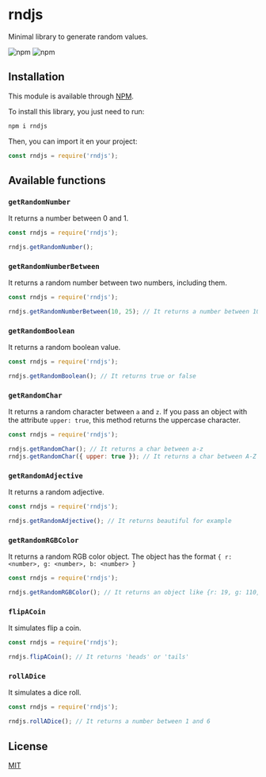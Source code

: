 # rndjs
Minimal library to generate random values.

![npm](https://img.shields.io/npm/l/rndjs?color=blue)
![npm](https://img.shields.io/npm/v/rndjs)

## Installation
This module is available through [NPM](https://www.npmjs.com/).

To install this library, you just need to run:
```bash
npm i rndjs
```

Then, you can import it en your project:
```js
const rndjs = require('rndjs');
```

## Available functions
### `getRandomNumber`
It returns a number between 0 and 1.
```js
const rndjs = require('rndjs');

rndjs.getRandomNumber();
```

### `getRandomNumberBetween`
It returns a random number between two numbers, including them.
```js
const rndjs = require('rndjs');

rndjs.getRandomNumberBetween(10, 25); // It returns a number between 10 and 25
```

### `getRandomBoolean`
It returns a random boolean value.
```js
const rndjs = require('rndjs');

rndjs.getRandomBoolean(); // It returns true or false
```

### `getRandomChar`
It returns a random character between `a` and `z`. If you pass an object with the attribute `upper: true`, this method returns the uppercase character.
```js
const rndjs = require('rndjs');

rndjs.getRandomChar(); // It returns a char between a-z
rndjs.getRandomChar({ upper: true }); // It returns a char between A-Z
```

### `getRandomAdjective`
It returns a random adjective.
```js
const rndjs = require('rndjs');

rndjs.getRandomAdjective(); // It returns beautiful for example
```

### `getRandomRGBColor`
It returns a random RGB color object. The object has the format `{ r: <number>, g: <number>, b: <number> }`
```js
const rndjs = require('rndjs');

rndjs.getRandomRGBColor(); // It returns an object like {r: 19, g: 110, b: 166}
```

### `flipACoin`
It simulates flip a coin.
```js
const rndjs = require('rndjs');

rndjs.flipACoin(); // It returns 'heads' or 'tails'
```

### `rollADice`
It simulates a dice roll.
```js
const rndjs = require('rndjs');

rndjs.rollADice(); // It returns a number between 1 and 6
```

## License
[MIT](https://github.com/vcgtz/rndjs/blob/main/LICENSE)
